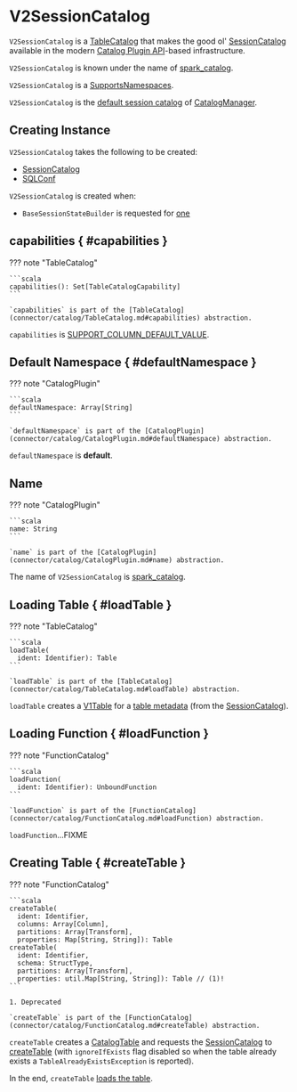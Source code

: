 # V2SessionCatalog

`V2SessionCatalog` is a [TableCatalog](connector/catalog/TableCatalog.md) that makes the good ol' [SessionCatalog](SessionCatalog.md) available in the modern [Catalog Plugin API](connector/catalog/index.md)-based infrastructure.

`V2SessionCatalog` is known under the name of [spark_catalog](#name).

`V2SessionCatalog` is a [SupportsNamespaces](connector/catalog/SupportsNamespaces.md).

`V2SessionCatalog` is the [default session catalog](connector/catalog/CatalogManager.md#defaultSessionCatalog) of [CatalogManager](connector/catalog/CatalogManager.md).

## Creating Instance

`V2SessionCatalog` takes the following to be created:

* <span id="catalog"> [SessionCatalog](SessionCatalog.md)
* <span id="conf"> [SQLConf](SQLConf.md)

`V2SessionCatalog` is created when:

* `BaseSessionStateBuilder` is requested for [one](BaseSessionStateBuilder.md#v2SessionCatalog)

## capabilities { #capabilities }

??? note "TableCatalog"

    ```scala
    capabilities(): Set[TableCatalogCapability]
    ```

    `capabilities` is part of the [TableCatalog](connector/catalog/TableCatalog.md#capabilities) abstraction.

`capabilities` is [SUPPORT_COLUMN_DEFAULT_VALUE](connector/catalog/TableCatalogCapability.md#SUPPORT_COLUMN_DEFAULT_VALUE).

## Default Namespace { #defaultNamespace }

??? note "CatalogPlugin"

    ```scala
    defaultNamespace: Array[String]
    ```

    `defaultNamespace` is part of the [CatalogPlugin](connector/catalog/CatalogPlugin.md#defaultNamespace) abstraction.

`defaultNamespace` is **default**.

## Name

??? note "CatalogPlugin"

    ```scala
    name: String
    ```

    `name` is part of the [CatalogPlugin](connector/catalog/CatalogPlugin.md#name) abstraction.

The name of `V2SessionCatalog` is [spark_catalog](connector/catalog/CatalogManager.md#SESSION_CATALOG_NAME).

## Loading Table { #loadTable }

??? note "TableCatalog"

    ```scala
    loadTable(
      ident: Identifier): Table
    ```

    `loadTable` is part of the [TableCatalog](connector/catalog/TableCatalog.md#loadTable) abstraction.

`loadTable` creates a [V1Table](connector/V1Table.md) for a [table metadata](SessionCatalog.md#getTableMetadata) (from the [SessionCatalog](#catalog)).

## Loading Function { #loadFunction }

??? note "FunctionCatalog"

    ```scala
    loadFunction(
      ident: Identifier): UnboundFunction
    ```

    `loadFunction` is part of the [FunctionCatalog](connector/catalog/FunctionCatalog.md#loadFunction) abstraction.

`loadFunction`...FIXME

## Creating Table { #createTable }

??? note "FunctionCatalog"

    ```scala
    createTable(
      ident: Identifier,
      columns: Array[Column],
      partitions: Array[Transform],
      properties: Map[String, String]): Table
    createTable(
      ident: Identifier,
      schema: StructType,
      partitions: Array[Transform],
      properties: util.Map[String, String]): Table // (1)!
    ```

    1. Deprecated

    `createTable` is part of the [FunctionCatalog](connector/catalog/FunctionCatalog.md#createTable) abstraction.

`createTable` creates a [CatalogTable](CatalogTable.md) and requests the [SessionCatalog](#catalog) to [createTable](SessionCatalog.md#createTable) (with `ignoreIfExists` flag disabled so when the table already exists a `TableAlreadyExistsException` is reported).

In the end, `createTable` [loads the table](#loadTable).

